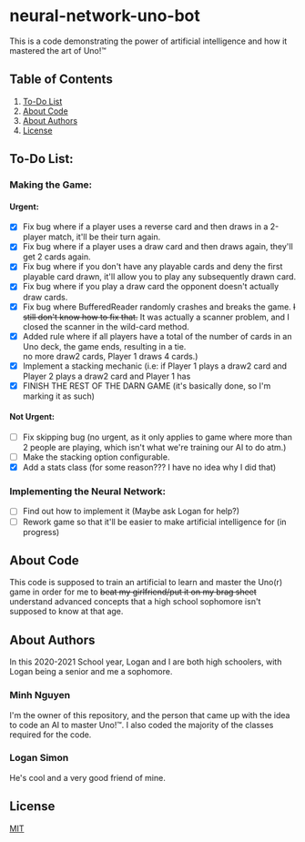 # neural-network-uno-bot
This is a code demonstrating the power of artificial intelligence and how it mastered the art of Uno!™
## Table of Contents
1. [To-Do List](#to-do-list)
2. [About Code](#about-code)
3. [About Authors](#about-authors)
4. [License](#license)

## To-Do List:
### Making the Game:
#### Urgent:
- [x] Fix bug where if a player uses a reverse card and then draws in a 2-player match, it'll be their turn again.
- [x] Fix bug where if a player uses a draw card and then draws again, they'll get 2 cards again.  
- [x] Fix bug where if you don't have any playable cards and deny the first playable card drawn, it'll allow you to play any subsequently drawn card.  
- [x] Fix bug where if you play a draw card the opponent doesn't actually draw cards.
- [x] Fix bug where BufferedReader randomly crashes and breaks the game. ~~I still don't know how to fix that.~~ It was actually a scanner problem, and I closed the scanner in the wild-card method.
- [x] Added rule where if all players have a total of the number of cards in an Uno deck, the game ends, resulting in a tie.  
  no more draw2 cards, Player 1 draws 4 cards.)
- [x] Implement a stacking mechanic (i.e: if Player 1 plays a draw2 card and Player 2 plays a draw2 card and Player 1 has
- [x] FINISH THE REST OF THE DARN GAME (it's basically done, so I'm marking it as such)
#### Not Urgent:
- [ ] Fix skipping bug (no urgent, as it only applies to game where more than 2 people are playing, which isn't what we're training our AI to do atm.)
- [ ] Make the stacking option configurable.
- [x] Add a stats class (for some reason??? I have no idea why I did that)
### Implementing the Neural Network:
- [ ] Find out how to implement it (Maybe ask Logan for help?)
- [ ] Rework game so that it'll be easier to make artificial intelligence for (in progress)

## About Code
This code is supposed to train an artificial to learn and master the Uno(r) game in order for me
to ~~beat my girlfriend/put it on my brag sheet~~ understand advanced concepts that a high school sophomore isn't supposed
to know at that age.

## About Authors
In this 2020-2021 School year, Logan and I are both high schoolers, with Logan being a senior and me a sophomore.
### Minh Nguyen
I'm the owner of this repository, and the person that came up with the idea to code an AI to master Uno!™. I also coded
the majority of the classes required for the code.
### Logan Simon
He's cool and a very good friend of mine.

## License
[MIT](https://choosealicense.com/licenses/mit/)